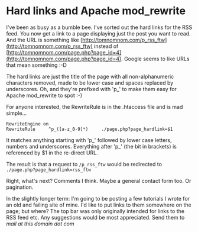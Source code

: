 # Hard links and Apache mod_rewrite

I've been as busy as a bumble bee. I've sorted out the hard links for the RSS feed. You now get a link to a page displaying just the post you want to read. And the URL is something like [http://tomnomnom.com/p_rss_ftw](http://tomnomnom.com/p_rss_ftw) instead of [http://tomnomnom.com/page.php?page_id=4](http://tomnomnom.com/page.php?page_id=4). Google seems to like URLs that mean something :-D

The hard links are just the title of the page with all non-alphanumeric characters removed, made to be lower case and spaces replaced by underscores. Oh, and they're prefixed with 'p_' to make them easy for Apache mod_rewrite to spot :-)

For anyone interested, the RewriteRule is in the .htaccess file and is mad simple...


    RewriteEngine on
    RewriteRule     ^p_([a-z_0-9]*)     ./page.php?page_hardlink=$1


It matches anything starting with 'p_' followed by lower case letters, numbers and underscores. Everything after 'p_' (the bit in brackets) is referenced by $1 in the re-direct URL.

The result is that a request to `/p_rss_ftw` would be redirected to `./page.php?page_hardlink=rss_ftw` 

Right, what's next? Comments I think. Maybe a general contact form too. Or pagination.

In the slightly longer term: I'm going to be posting a few tutorials I wrote for an old and failing site of mine. I'd like to put links to them somewhere on the page; but where? The top bar was only originally intended for links to the RSS feed etc. Any suggestions would be most appreciated. Send them to *mail at this domain dot com*